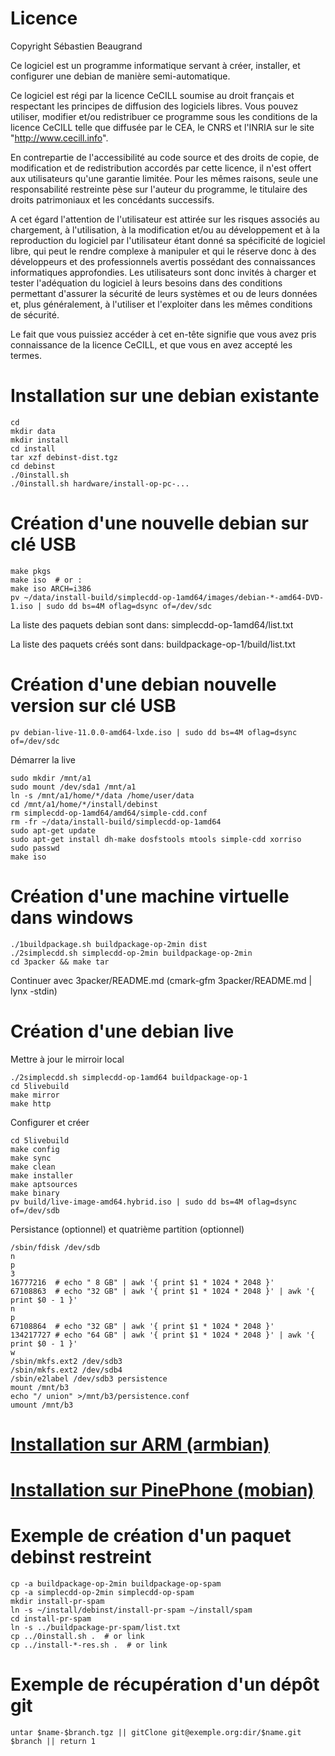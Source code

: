 # Licence

Copyright Sébastien Beaugrand

Ce logiciel est un programme informatique servant à créer, installer, et
configurer une debian de manière semi-automatique.

Ce logiciel est régi par la licence CeCILL soumise au droit français et
respectant les principes de diffusion des logiciels libres. Vous pouvez
utiliser, modifier et/ou redistribuer ce programme sous les conditions
de la licence CeCILL telle que diffusée par le CEA, le CNRS et l'INRIA
sur le site "http://www.cecill.info".

En contrepartie de l'accessibilité au code source et des droits de copie,
de modification et de redistribution accordés par cette licence, il n'est
offert aux utilisateurs qu'une garantie limitée.  Pour les mêmes raisons,
seule une responsabilité restreinte pèse sur l'auteur du programme,  le
titulaire des droits patrimoniaux et les concédants successifs.

A cet égard  l'attention de l'utilisateur est attirée sur les risques
associés au chargement,  à l'utilisation,  à la modification et/ou au
développement et à la reproduction du logiciel par l'utilisateur étant
donné sa spécificité de logiciel libre, qui peut le rendre complexe à
manipuler et qui le réserve donc à des développeurs et des professionnels
avertis possédant  des  connaissances  informatiques approfondies.  Les
utilisateurs sont donc invités à charger  et  tester  l'adéquation  du
logiciel à leurs besoins dans des conditions permettant d'assurer la
sécurité de leurs systèmes et ou de leurs données et, plus généralement,
à l'utiliser et l'exploiter dans les mêmes conditions de sécurité.

Le fait que vous puissiez accéder à cet en-tête signifie que vous avez
pris connaissance de la licence CeCILL, et que vous en avez accepté les
termes.

# Installation sur une debian existante
```
cd
mkdir data
mkdir install
cd install
tar xzf debinst-dist.tgz
cd debinst
./0install.sh
./0install.sh hardware/install-op-pc-...
```

# Création d'une nouvelle debian sur clé USB
```
make pkgs
make iso  # or :
make iso ARCH=i386
pv ~/data/install-build/simplecdd-op-1amd64/images/debian-*-amd64-DVD-1.iso | sudo dd bs=4M oflag=dsync of=/dev/sdc
```
La liste des paquets debian sont dans: simplecdd-op-1amd64/list.txt

La liste des paquets créés sont dans: buildpackage-op-1/build/list.txt

# Création d'une debian nouvelle version sur clé USB
```
pv debian-live-11.0.0-amd64-lxde.iso | sudo dd bs=4M oflag=dsync of=/dev/sdc
```
Démarrer la live
```
sudo mkdir /mnt/a1
sudo mount /dev/sda1 /mnt/a1
ln -s /mnt/a1/home/*/data /home/user/data
cd /mnt/a1/home/*/install/debinst
rm simplecdd-op-1amd64/amd64/simple-cdd.conf
rm -fr ~/data/install-build/simplecdd-op-1amd64
sudo apt-get update
sudo apt-get install dh-make dosfstools mtools simple-cdd xorriso
sudo passwd
make iso
```

# Création d'une machine virtuelle dans windows
```
./1buildpackage.sh buildpackage-op-2min dist
./2simplecdd.sh simplecdd-op-2min buildpackage-op-2min
cd 3packer && make tar
```
Continuer avec 3packer/README.md (cmark-gfm 3packer/README.md | lynx -stdin)

# Création d'une debian live
Mettre à jour le mirroir local
```
./2simplecdd.sh simplecdd-op-1amd64 buildpackage-op-1
cd 5livebuild
make mirror
make http
```
Configurer et créer
```
cd 5livebuild
make config
make sync
make clean
make installer
make aptsources
make binary
pv build/live-image-amd64.hybrid.iso | sudo dd bs=4M oflag=dsync of=/dev/sdb
```
Persistance (optionnel) et quatrième partition (optionnel)
```
/sbin/fdisk /dev/sdb
n
p
3
16777216  # echo " 8 GB" | awk '{ print $1 * 1024 * 2048 }'
67108863  # echo "32 GB" | awk '{ print $1 * 1024 * 2048 }' | awk '{ print $0 - 1 }'
n
p
67108864  # echo "32 GB" | awk '{ print $1 * 1024 * 2048 }'
134217727 # echo "64 GB" | awk '{ print $1 * 1024 * 2048 }' | awk '{ print $0 - 1 }'
w
/sbin/mkfs.ext2 /dev/sdb3
/sbin/mkfs.ext2 /dev/sdb4
/sbin/e2label /dev/sdb3 persistence
mount /mnt/b3
echo "/ union" >/mnt/b3/persistence.conf
umount /mnt/b3
```

# [Installation sur ARM (armbian)](armbian/README.md)

# [Installation sur PinePhone (mobian)](mobian/README.md)

# Exemple de création d'un paquet debinst restreint
```
cp -a buildpackage-op-2min buildpackage-op-spam
cp -a simplecdd-op-2min simplecdd-op-spam
mkdir install-pr-spam
ln -s ~/install/debinst/install-pr-spam ~/install/spam
cd install-pr-spam
ln -s ../buildpackage-pr-spam/list.txt
cp ../0install.sh .  # or link
cp ../install-*-res.sh .  # or link
```

# Exemple de récupération d'un dépôt git
```
untar $name-$branch.tgz || gitClone git@exemple.org:dir/$name.git $branch || return 1
```
